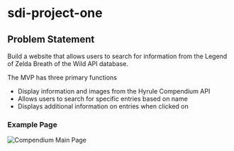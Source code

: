 # sdi-project-one

## Problem Statement
Build a website that allows users to search for information from the Legend of Zelda Breath of the Wild API database.

The MVP has three primary functions
- Display information and images from the Hyrule Compendium API
- Allows users to search for specific entries based on name
- Displays additional information on entries when clicked on


### Example Page
![Compendium Main Page](/images/project-one-main-page.png "Compendium Main Page")